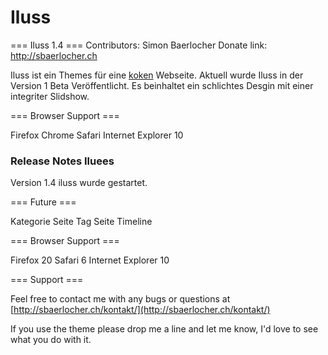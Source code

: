 Iluss
=====

=== Iluss 1.4 ===
Contributors:  Simon Baerlocher
Donate link:  http://sbaerlocher.ch

Iluss ist ein Themes für eine [koken](http://koken.me/) Webseite. Aktuell wurde Iluss in der Version 1 Beta Veröffentlicht. Es beinhaltet ein schlichtes Desgin mit einer integriter Slidshow.

=== Browser Support ===

Firefox
Chrome
Safari
Internet Explorer 10
<h3>Release Notes Iluees</h3>
Version 1.4 iluss wurde gestartet.

=== Future ===

Kategorie Seite
Tag Seite
Timeline

=== Browser Support ===

Firefox 20
Safari 6
Internet Explorer 10

=== Support ===

Feel free to contact me with any bugs or questions 
at [http://sbaerlocher.ch/kontakt/](http://sbaerlocher.ch/kontakt/) 

If you use the theme please drop me a line and let me know, I'd love to 
see what you do with it.






